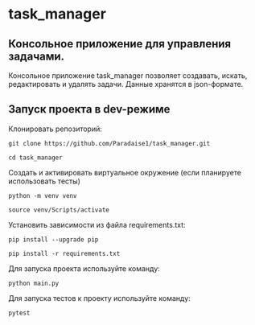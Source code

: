 # task_manager

## Консольное приложение для управления задачами.

Консольное приложение task_manager позволяет создавать, искать, редактировать и удалять задачи.
Данные хранятся в json-формате.

## **Запуск проекта в dev-режиме**

Клонировать репозиторий:

```
git clone https://github.com/Paradaise1/task_manager.git
```

```
cd task_manager
```

Создать и активировать виртуальное окружение (если планируете использовать тесты)

```
python -m venv venv
```

```
source venv/Scripts/activate
```

Установить зависимости из файла requirements.txt:

```
pip install --upgrade pip
```

```
pip install -r requirements.txt
```

Для запуска проекта используйте команду:

```
python main.py
```

Для запуска тестов к проекту используйте команду:

```
pytest
```